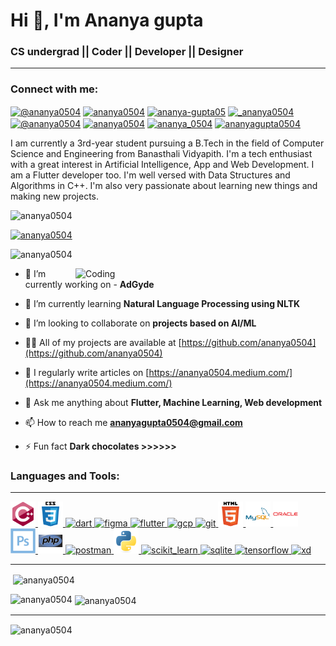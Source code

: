 <h1 align="left">Hi 👋, I'm Ananya gupta</h1>
<h3 align="left">CS undergrad || Coder || Developer || Designer</h3>

--- 

<h3 align="left">Connect with me:</h3>

<p align="left">
<a href="https://dev.to/@ananya0504" target="blank"><img align="center" src="https://cdn.jsdelivr.net/npm/simple-icons@3.0.1/icons/dev-dot-to.svg" alt="@ananya0504" height="30" width="40" /></a>
<a href="https://twitter.com/ananya0504" target="blank"><img align="center" src="https://raw.githubusercontent.com/rahuldkjain/github-profile-readme-generator/master/src/images/icons/Social/twitter.svg" alt="ananya0504" height="30" width="40" /></a>
<a href="https://linkedin.com/in/ananya-gupta05" target="blank"><img align="center" src="https://raw.githubusercontent.com/rahuldkjain/github-profile-readme-generator/master/src/images/icons/Social/linked-in-alt.svg" alt="ananya-gupta05" height="30" width="40" /></a>
<a href="https://instagram.com/_ananya0504" target="blank"><img align="center" src="https://raw.githubusercontent.com/rahuldkjain/github-profile-readme-generator/master/src/images/icons/Social/instagram.svg" alt="_ananya0504" height="30" width="40" /></a>
<a href="https://medium.com/@ananya0504" target="blank"><img align="center" src="https://raw.githubusercontent.com/rahuldkjain/github-profile-readme-generator/master/src/images/icons/Social/medium.svg" alt="@ananya0504" height="30" width="40" /></a>
<a href="https://www.codechef.com/users/ananya0504" target="blank"><img align="center" src="https://cdn.jsdelivr.net/npm/simple-icons@3.1.0/icons/codechef.svg" alt="ananya0504" height="30" width="40" /></a>
<a href="https://www.leetcode.com/ananya_0504" target="blank"><img align="center" src="https://raw.githubusercontent.com/rahuldkjain/github-profile-readme-generator/master/src/images/icons/Social/leet-code.svg" alt="ananya_0504" height="30" width="40" /></a>
<a href="https://auth.geeksforgeeks.org/user/ananyagupta0504" target="blank"><img align="center" src="https://raw.githubusercontent.com/rahuldkjain/github-profile-readme-generator/master/src/images/icons/Social/geeks-for-geeks.svg" alt="ananyagupta0504" height="30" width="40" /></a>
</p>

I am currently a 3rd-year student pursuing a B.Tech in the field of Computer Science and Engineering from Banasthali Vidyapith. I'm a tech enthusiast with a great interest in Artificial Intelligence, App and Web Development. I am a Flutter developer too. I'm well versed with Data Structures and Algorithms in C++. I'm also very passionate about learning new things and making new projects.

<p align="left"> <img src="https://komarev.com/ghpvc/?username=ananya0504&label=Profile%20views&color=0e75b6&style=flat" alt="ananya0504" /> </p>

<p align="left"> <a href="https://twitter.com/ananya0504" target="blank"><img src="https://img.shields.io/twitter/follow/ananya0504?logo=twitter&style=for-the-badge" alt="ananya0504" /></a> </p>

<p align="left"> <img src="https://komarev.com/ghpvc/?username=ananya0504&label=Profile%20views&color=129e00&style=plastic" alt="ananya0504" /> </p>
<img align="right" alt="Coding" width="400" src="https://cdn.dribbble.com/users/2646423/screenshots/5507196/computer.gif">


- 🔭 I’m currently working on - **AdGyde**

- 🌱 I’m currently learning **Natural Language Processing using NLTK**

- 👯 I’m looking to collaborate on **projects based on AI/ML**

- 👨‍💻 All of my projects are available at [https://github.com/ananya0504](https://github.com/ananya0504)

- 📝 I regularly write articles on [https://ananya0504.medium.com/](https://ananya0504.medium.com/)

- 💬 Ask me anything about **Flutter, Machine Learning, Web development**

- 📫 How to reach me **ananyagupta0504@gmail.com**

- ⚡ Fun fact **Dark chocolates >>>>>>**

<!-- ### Blogs posts -->
<!-- BLOG-POST-LIST:START -->
<!-- BLOG-POST-LIST:END -->

<h3 align="left">Languages and Tools:</h3>

---

<p align="left"> <a href="https://www.w3schools.com/cpp/" target="_blank"> <img src="https://raw.githubusercontent.com/devicons/devicon/master/icons/cplusplus/cplusplus-original.svg" alt="cplusplus" width="40" height="40"/> </a> <a href="https://www.w3schools.com/css/" target="_blank"> <img src="https://raw.githubusercontent.com/devicons/devicon/master/icons/css3/css3-original-wordmark.svg" alt="css3" width="40" height="40"/> </a> <a href="https://dart.dev" target="_blank"> <img src="https://www.vectorlogo.zone/logos/dartlang/dartlang-icon.svg" alt="dart" width="40" height="40"/> </a> <a href="https://www.figma.com/" target="_blank"> <img src="https://www.vectorlogo.zone/logos/figma/figma-icon.svg" alt="figma" width="40" height="40"/> </a> <a href="https://flutter.dev" target="_blank"> <img src="https://www.vectorlogo.zone/logos/flutterio/flutterio-icon.svg" alt="flutter" width="40" height="40"/> </a> <a href="https://cloud.google.com" target="_blank"> <img src="https://www.vectorlogo.zone/logos/google_cloud/google_cloud-icon.svg" alt="gcp" width="40" height="40"/> </a> <a href="https://git-scm.com/" target="_blank"> <img src="https://www.vectorlogo.zone/logos/git-scm/git-scm-icon.svg" alt="git" width="40" height="40"/> </a> <a href="https://www.w3.org/html/" target="_blank"> <img src="https://raw.githubusercontent.com/devicons/devicon/master/icons/html5/html5-original-wordmark.svg" alt="html5" width="40" height="40"/> </a> <a href="https://www.mysql.com/" target="_blank"> <img src="https://raw.githubusercontent.com/devicons/devicon/master/icons/mysql/mysql-original-wordmark.svg" alt="mysql" width="40" height="40"/> </a> <a href="https://www.oracle.com/" target="_blank"> <img src="https://raw.githubusercontent.com/devicons/devicon/master/icons/oracle/oracle-original.svg" alt="oracle" width="40" height="40"/> </a> <a href="https://www.photoshop.com/en" target="_blank"> <img src="https://raw.githubusercontent.com/devicons/devicon/master/icons/photoshop/photoshop-line.svg" alt="photoshop" width="40" height="40"/> </a> <a href="https://www.php.net" target="_blank"> <img src="https://raw.githubusercontent.com/devicons/devicon/master/icons/php/php-original.svg" alt="php" width="40" height="40"/> </a> <a href="https://postman.com" target="_blank"> <img src="https://www.vectorlogo.zone/logos/getpostman/getpostman-icon.svg" alt="postman" width="40" height="40"/> </a> <a href="https://www.python.org" target="_blank"> <img src="https://raw.githubusercontent.com/devicons/devicon/master/icons/python/python-original.svg" alt="python" width="40" height="40"/> </a> <a href="https://scikit-learn.org/" target="_blank"> <img src="https://upload.wikimedia.org/wikipedia/commons/0/05/Scikit_learn_logo_small.svg" alt="scikit_learn" width="40" height="40"/> </a> <a href="https://www.sqlite.org/" target="_blank"> <img src="https://www.vectorlogo.zone/logos/sqlite/sqlite-icon.svg" alt="sqlite" width="40" height="40"/> </a> <a href="https://www.tensorflow.org" target="_blank"> <img src="https://www.vectorlogo.zone/logos/tensorflow/tensorflow-icon.svg" alt="tensorflow" width="40" height="40"/> </a> <a href="https://www.adobe.com/products/xd.html" target="_blank"> <img src="https://cdn.worldvectorlogo.com/logos/adobe-xd.svg" alt="xd" width="40" height="40"/> </a> </p>

---

<p>&nbsp;<img align="center" src="https://github-readme-stats.vercel.app/api?username=ananya0504&show_icons=true&locale=en" alt="ananya0504" /></p>

<p><img align="left" src="https://github-readme-stats.vercel.app/api/top-langs?username=ananya0504&show_icons=true&locale=en&layout=compact" alt="ananya0504" /></p>

<p>&nbsp;<img align="center" src="https://github-readme-stats.vercel.app/api?username=ananya0504&show_icons=true&locale=en" alt="ananya0504" /></p>

---

<p><img align="center" src="https://github-readme-streak-stats.herokuapp.com/?user=ananya0504&" alt="ananya0504" /></p>

